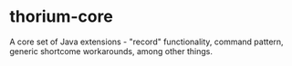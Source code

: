 # thorium-core
A core set of Java extensions - "record" functionality, command pattern, generic shortcome workarounds, among other things.
